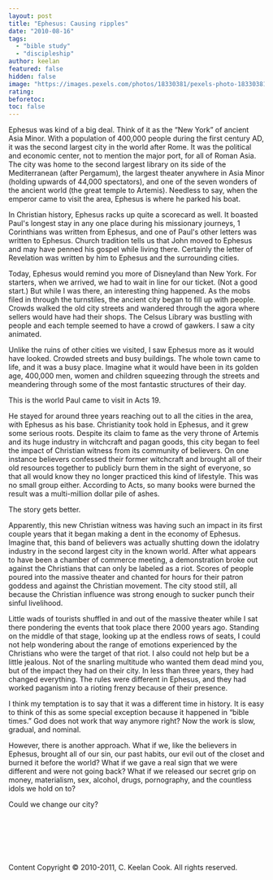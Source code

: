 ```yaml
---
layout: post
title: "Ephesus: Causing ripples"
date: "2010-08-16"
tags: 
  - "bible study"
  - "discipleship"
author: keelan
featured: false
hidden: false
image: "https://images.pexels.com/photos/18330381/pexels-photo-18330381/free-photo-of-inscription-on-gate-of-mazeus-and-mithridates-in-anatolia.jpeg?auto=compress&cs=tinysrgb&w=1260&h=750&dpr=1"
rating:
beforetoc:
toc: false
---
```


Ephesus was kind of a big deal. Think of it as the “New York” of ancient Asia Minor. With a population of 400,000 people during the first century AD, it was the second largest city in the world after Rome. It was the political and economic center, not to mention the major port, for all of Roman Asia. The city was home to the second largest library on its side of the Mediterranean (after Pergamum), the largest theater anywhere in Asia Minor (holding upwards of 44,000 spectators), and one of the seven wonders of the ancient world (the great temple to Artemis). Needless to say, when the emperor came to visit the area, Ephesus is where he parked his boat.

In Christian history, Ephesus racks up quite a scorecard as well. It boasted Paul's longest stay in any one place during his missionary journeys, 1 Corinthians was written from Ephesus, and one of Paul's other letters was written to Ephesus. Church tradition tells us that John moved to Ephesus and may have penned his gospel while living there. Certainly the letter of Revelation was written by him to Ephesus and the surrounding cities.

Today, Ephesus would remind you more of Disneyland than New York. For starters, when we arrived, we had to wait in line for our ticket. (Not a good start.) But while I was there, an interesting thing happened. As the mobs filed in through the turnstiles, the ancient city began to fill up with people. Crowds walked the old city streets and wandered through the agora where sellers would have had their shops. The Celsus Library was bustling with people and each temple seemed to have a crowd of gawkers. I saw a city animated.

Unlike the ruins of other cities we visited, I saw Ephesus more as it would have looked. Crowded streets and busy buildings. The whole town came to life, and it was a busy place. Imagine what it would have been in its golden age, 400,000 men, women and children squeezing through the streets and meandering through some of the most fantastic structures of their day.

This is the world Paul came to visit in Acts 19.

He stayed for around three years reaching out to all the cities in the area, with Ephesus as his base. Christianity took hold in Ephesus, and it grew some serious roots. Despite its claim to fame as the very throne of Artemis and its huge industry in witchcraft and pagan goods, this city began to feel the impact of Christian witness from its community of believers. On one instance believers confessed their former witchcraft and brought all of their old resources together to publicly burn them in the sight of everyone, so that all would know they no longer practiced this kind of lifestyle. This was no small group either. According to Acts, so many books were burned the result was a multi-million dollar pile of ashes.

The story gets better.

Apparently, this new Christian witness was having such an impact in its first couple years that it began making a dent in the economy of Ephesus. Imagine that, this band of believers was actually shutting down the idolatry industry in the second largest city in the known world. After what appears to have been a chamber of commerce meeting, a demonstration broke out against the Christians that can only be labeled as a riot. Scores of people poured into the massive theater and chanted for hours for their patron goddess and against the Christian movement. The city stood still, all because the Christian influence was strong enough to sucker punch their sinful livelihood.

Little wads of tourists shuffled in and out of the massive theater while I sat there pondering the events that took place there 2000 years ago. Standing on the middle of that stage, looking up at the endless rows of seats, I could not help wondering about the range of emotions experienced by the Christians who were the target of that riot. I also could not help but be a little jealous. Not of the snarling multitude who wanted them dead mind you, but of the impact they had on their city. In less than three years, they had changed everything. The rules were different in Ephesus, and they had worked paganism into a rioting frenzy because of their presence.

I think my temptation is to say that it was a different time in history. It is easy to think of this as some special exception because it happened in “bible times.” God does not work that way anymore right? Now the work is slow, gradual, and nominal.

However, there is another approach. What if we, like the believers in Ephesus, brought all of our sin, our past habits, our evil out of the closet and burned it before the world? What if we gave a real sign that we were different and were not going back? What if we released our secret grip on money, materialism, sex, alcohol, drugs, pornography, and the countless idols we hold on to?

Could we change our city?

 

 

 

Content Copyright © 2010-2011, C. Keelan Cook. All rights reserved.
